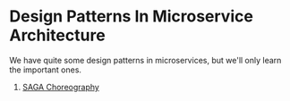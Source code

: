# Design Patterns In Microservice Architecture

We have quite some design patterns in microservices, but we'll only 
learn the important ones.

1. [SAGA Choreography](./patterns/saga/README.md)
